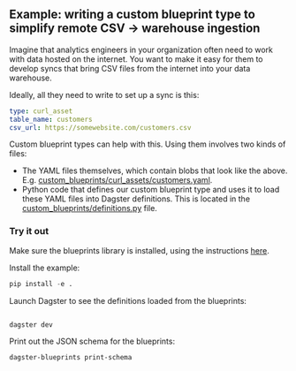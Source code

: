 ## Example: writing a custom blueprint type to simplify remote CSV -> warehouse ingestion

Imagine that analytics engineers in your organization often need to work with data hosted on the internet. You want to make it easy for them to develop syncs that bring CSV files from the internet into your data warehouse.

Ideally, all they need to write to set up a sync is this:

```yaml
type: curl_asset
table_name: customers
csv_url: https://somewebsite.com/customers.csv
```

Custom blueprint types can help with this. Using them involves two kinds of files:

- The YAML files themselves, which contain blobs that look like the above. E.g. [custom_blueprints/curl_assets/customers.yaml](custom_blueprints/curl_assets/customers.yaml).
- Python code that defines our custom blueprint type and uses it to load these YAML files into Dagster definitions. This is located in the [custom_blueprints/definitions.py](custom_blueprints/definitions.py) file.

### Try it out

Make sure the blueprints library is installed, using the instructions [here](../../README.md#install).

Install the example:

```python
pip install -e .
```

Launch Dagster to see the definitions loaded from the blueprints:

```bash

dagster dev
```

Print out the JSON schema for the blueprints:

```bash
dagster-blueprints print-schema
```
